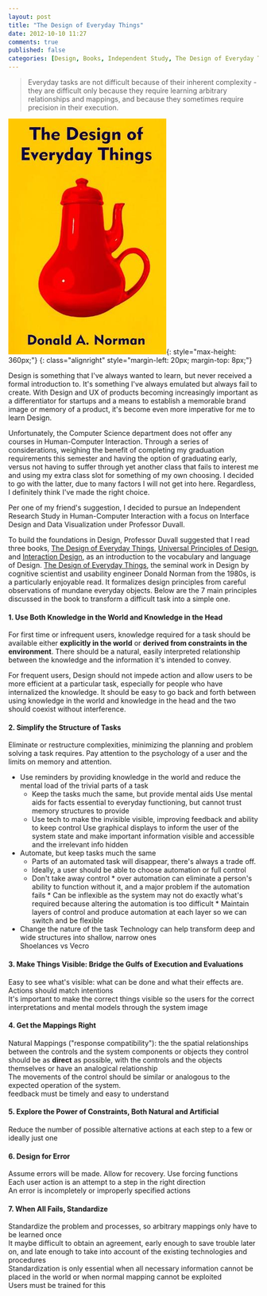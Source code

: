 ```yaml
---
layout: post
title: "The Design of Everyday Things"
date: 2012-10-10 11:27
comments: true
published: false
categories: [Design, Books, Independent Study, The Design of Everyday Things]
---
```


> Everyday tasks are not difficult because of their inherent complexity - they are difficult only because they require learning arbitrary relationships and mappings, and because they sometimes require precision in their execution.

![Teapot For Masochists](/images/teapot-for-masochists.jpeg){: style="max-height: 360px;"}
{: class="alignright" style="margin-left: 20px; margin-top: 8px;"}

Design is something that I've always wanted to learn, but never received a formal introduction to. It's something I've always emulated but always fail to create. With Design and UX of products becoming increasingly important as a differentiator for startups and a means to establish a memorable brand image or memory of a product, it's become even more imperative for me to learn Design.

Unfortunately, the Computer Science department does not offer any courses in Human-Computer Interaction. Through a series of considerations, weighing the benefit of completing my graduation requirements this semester and having the option of graduating early, versus not having to suffer through yet another class that fails to interest me and using my extra class slot for something of my own choosing. I decided to go with the latter, due to many factors I will not get into here. Regardless, I definitely think I've made the right choice.

<!-- more -->

Per one of my friend's suggestion, I decided to pursue an Independent Research Study in Human-Computer Interaction with a focus on Interface Design and Data Visualization under Professor Duvall.

To build the foundations in Design, Professor Duvall suggested that I read three books, [The Design of Everyday Things][], [Universal Principles of Design][], and [Interaction Design][], as an introduction to the vocabulary and language of Design. [The Design of Everyday Things][], the seminal work in Design by cognitive scientist and usability engineer Donald Norman from the 1980s, is a particularly enjoyable read. It formalizes design principles from careful observations of mundane everyday objects. Below are the 7 main principles discussed in the book to transform a difficult task into a simple one.

#### 1. Use Both Knowledge in the World and Knowledge in the Head

For first time or infrequent users, knowledge required for a task should be available either **explicitly in the world** or **derived from constraints in the environment**. There should be a natural, easily interpreted relationship between the knowledge and the information it's intended to convey.

For frequent users, Design should not impede action and allow users to be more efficient at a particular task, especially for people who have internalized the knowledge. It should be easy to go back and forth between using knowledge in the world and knowledge in the head and the two should coexist without interference.

#### 2. Simplify the Structure of Tasks
Eliminate or restructure complexities, minimizing the planning and problem solving a task requires. Pay attention to the psychology of a user and the limits on memory and attention.

* Use reminders by providing knowledge in the world and reduce the mental load of the trivial parts of a task
    * Keep the tasks much the same, but provide mental aids
    Use mental aids for facts essential to everyday functioning, but cannot trust memory structures to provide
    * Use tech to make the invisible visible, improving feedback and ability to keep control
    Use graphical displays to inform the user of the system state and make important information visible and accessible and the irrelevant info hidden
* Automate, but keep tasks much the same
    * Parts of an automated task will disappear, there's always a trade off.
    * Ideally, a user should be able to choose automation or full control
    * Don't take away control
          * over automation can eliminate a person's ability to function without it, and a major problem if the automation fails
          * Can be inflexible as the system may not do exactly what's required because altering the automation is too difficult
          * Maintain layers of control and produce automation at each layer so we can switch and be flexible
* Change the nature of the task
Technology can help transform deep and wide structures into shallow, narrow ones  
Shoelances vs Vecro

#### 3. Make Things Visible: Bridge the Gulfs of  Execution and Evaluations
Easy to see what's visible: what can be done and what their effects are.  
Actions should match intentions  
It's important to make the correct things visible so the users for the correct interpretations and mental models through the system image  

#### 4. Get the Mappings Right
Natural Mappings ("response compatibility"): the the spatial relationships between  the controls and the system components or objects they control should be as **direct** as possible, with the controls and the objects themselves or have an analogical relationship  
The movements of the control should be similar or analogous to the expected operation of the system.  
feedback must be timely and easy to understand  

#### 5. Explore the Power of Constraints, Both Natural and Artificial
Reduce the number of possible alternative actions at each step to a few or ideally just one

#### 6. Design for Error
Assume errors will be made. Allow for recovery. Use forcing functions  
Each user action is an attempt to a step in the right direction  
An error is incompletely or improperly specified actions  

#### 7. When All Fails, Standardize
Standardize the problem and processes, so arbitrary mappings only have to be learned once  
It maybe difficult to obtain an agreement, early enough to save trouble later on, and late enough to take into account of the existing technologies and procedures  
Standardization is only essential when all necessary information cannot be placed in the world or when normal mapping cannot be exploited  
Users must be trained for this  

[Interaction Design]: http://www.amazon.com/Interaction-Design-Beyond-Human-Computer/dp/0470018666/
[The Design of Everyday Things]: http://www.amazon.com/Design-Everyday-Things-Donald-Norman/dp/0465067107/
[Universal Principles of Design]: http://www.amazon.com/Universal-Principles-Design-Revised-Updated/dp/1592535879/